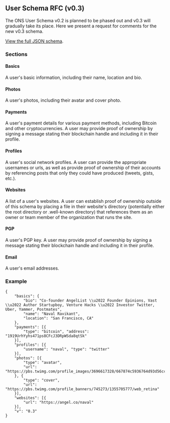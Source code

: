 ## User Schema RFC (v0.3)

The ONS User Schema v0.2 is planned to be phased out and v0.3 will gradually take its place. Here we present a request for comments for the new v0.3 schema.

[View the full JSON schema](/openspecs/userschema_rfc/schema.py).

### Sections

#### Basics

A user's basic information, including their name, location and bio.

#### Photos

A user's photos, including their avatar and cover photo.

#### Payments

A user's payment details for various payment methods, including Bitcoin and other cryptocurrencies. A user may provide proof of ownership by signing a message stating their blockchain handle and including it in their profile.

#### Profiles

A user's social network profiles. A user can provide the appropriate usernames or urls, as well as provide proof of ownership of their accounts by referencing posts that only they could have produced (tweets, gists, etc.).

#### Websites

A list of a user's websites. A user can establish proof of ownership outside of this schema by placing a file in their website's directory (potentially either the root directory or .well-known directory) that references them as an owner or team member of the organization that runs the site.

#### PGP

A user's PGP key. A user may provide proof of ownership by signing a message stating their blockchain handle and including it in their profile.

#### Email

A user's email addresses.

### Example
<pre><code>{
    "basics": {
        "bio": "Co-founder AngelList \\u2022 Founder Epinions, Vast \\u2022 Author Startupboy, Venture Hacks \\u2022 Investor Twitter, Uber, Yammer, Postmates", 
        "name": "Naval Ravikant", 
        "location": "San Francisco, CA"
    },
    "payments": [{
        "type": "bitcoin", "address": "1919UrhYyhs471ps8CFcJ3DRpWSda8qtSk"
    }],
    "profiles": [{
        "username": "naval", "type": "twitter"
    }],
    "photos": [{
        "type": "avatar",
        "url": "https://pbs.twimg.com/profile_images/3696617328/667874c5936764d93d56ccc76a2bcc13.jpeg"
    }, {
        "type": "cover",
        "url": "https://pbs.twimg.com/profile_banners/745273/1355705777/web_retina"
    }],
    "websites": [{
        "url": "https://angel.co/naval"
    }],
    "v": "0.3"
}</code></pre>
